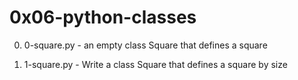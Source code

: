 # 0x06-python-classes

0. 0-square.py - an empty class Square that defines a square

1. 1-square.py - Write a class Square that defines a square by size
